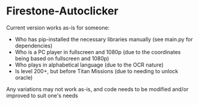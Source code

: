 # Firestone-Autoclicker

Current version works as-is for someone:
- Who has pip-installed the necessary libraries manually (see main.py for dependencies)
- Who is a PC player in fullscreen and 1080p (due to the coordinates being based on fullscreen and 1080p)
- Who plays in alphabetical language (due to the OCR nature)
- Is level 200+, but before Titan Missions (due to needing to unlock oracle)

Any variations may not work as-is, and code needs to be modified and/or improved to suit one's needs
